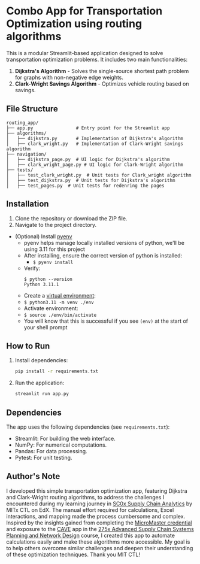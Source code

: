 # Combo App for Transportation Optimization using routing algorithms

This is a modular Streamlit-based application designed to solve transportation optimization problems. It includes two main functionalities:

1. **Dijkstra's Algorithm** - Solves the single-source shortest path problem for graphs with non-negative edge weights.
2. **Clark-Wright Savings Algorithm** - Optimizes vehicle routing based on savings.

## File Structure
```
routing_app/
├── app.py                # Entry point for the Streamlit app
├── algorithms/
│   ├── dijkstra.py       # Implementation of Dijkstra's algorithm
│   ├── clark_wright.py   # Implementation of Clark-Wright savings algorithm
├── navigation/
│   ├── dijkstra_page.py  # UI logic for Dijkstra's algorithm
│   ├── clark_wright_page.py # UI logic for Clark-Wright algorithm
├── tests/
│   ├── test_clark_wright.py  # Unit tests for Clark_wright algorithm
│   ├── test_dijkstra.py  # Unit tests for Dijkstra's algorithm
│   ├── test_pages.py  # Unit tests for redenring the pages
```

## Installation
1. Clone the repository or download the ZIP file.
2. Navigate to the project directory.

- (Optional) Install [pyenv](https://github.com/pyenv/pyenv#installation)
  - pyenv helps manage locally installed versions of python, we'll be using 3.11 for this project
  - After installing, ensure the correct version of python is installed:
    - `$ pyenv install`
  - Verify:
    ```shell
    $ python --version
    Python 3.11.1
    ```
   - Create a [virtual environment](https://docs.python.org/3/library/venv.html#creating-virtual-environments):
   - `$ python3.11 -m venv ./env`
   - Activate environment:
   - `$ source ./env/bin/activate`
   - You will know that this is successful if you see `(env)` at the start of your shell prompt

## How to Run
1. Install dependencies:
   ```bash
   pip install -r requirements.txt
   ```
2. Run the application:
   ```bash
   streamlit run app.py
   ```

## Dependencies
The app uses the following dependencies (see `requirements.txt`):
- Streamlit: For building the web interface.
- NumPy: For numerical computations.
- Pandas: For data processing.
- Pytest: For unit testing.

## Author's Note
I developed this simple transportation optimization app, featuring Dijkstra and Clark-Wright routing algorithms, to address the challenges I encountered during my learning journey in [SC0x Supply Chain Analytics](https://www.edx.org/learn/supply-chain-design/massachusetts-institute-of-technology-supply-chain-analytics) by MITx CTL on EdX. The manual effort required for calculations, Excel interactions, and mapping made the process cumbersome and complex. Inspired by the insights gained from completing the [MicroMaster credential](https://ctl.mit.edu/education/online-education/mitx-micromastersr-program-supply-chain-management) and exposure to the [CAVE](https://sc-design.mitcave.com/) app in the [275x Advanced Supply Chain Systems Planning and Network Design](https://ctl.mit.edu/education/online-education/advanced-supply-chain-systems-planning-and-network-design-scm-275x) course, I created this app to automate calculations easily and make these algorithms more accessible. My goal is to help others overcome similar challenges and deepen their understanding of these optimization techniques. Thank you MIT CTL!
